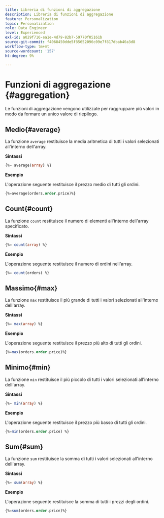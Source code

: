 ```yaml
---
title: Libreria di funzioni di aggregazione
description: Libreria di funzioni di aggregazione
feature: Personalization
topic: Personalization
role: Data Engineer
level: Experienced
exl-id: a029f716-ea1e-4d79-82b7-59770f05161b
source-git-commit: f4068450dde5f85652096c09e7f817dbab40a3d8
workflow-type: tm+mt
source-wordcount: '157'
ht-degree: 9%

---
```


# Funzioni di aggregazione {#aggregation}

Le funzioni di aggregazione vengono utilizzate per raggruppare più valori in modo da formare un unico valore di riepilogo.

## Medio{#average}

La funzione `average` restituisce la media aritmetica di tutti i valori selezionati all&#39;interno dell&#39;array.

**Sintassi**

```sql
{%= average(array) %}
```

**Esempio**

L&#39;operazione seguente restituisce il prezzo medio di tutti gli ordini.

```sql
{%=average(orders.order.price)%}
```

## Count{#count}

La funzione `count` restituisce il numero di elementi all&#39;interno dell&#39;array specificato.

**Sintassi**

```sql
{%= count(array) %}
```

**Esempio**

L&#39;operazione seguente restituisce il numero di ordini nell&#39;array.

```sql
{%= count(orders) %}
```

## Massimo{#max}

La funzione `max` restituisce il più grande di tutti i valori selezionati all&#39;interno dell&#39;array.

**Sintassi**

```sql
{%= max(array) %}
```

**Esempio**

L&#39;operazione seguente restituisce il prezzo più alto di tutti gli ordini.

```sql
{%=max(orders.order.price)%}
```

## Minimo{#min}

La funzione `min` restituisce il più piccolo di tutti i valori selezionati all&#39;interno dell&#39;array.

**Sintassi**

```sql
{%= min(array) %}
```

**Esempio**

L&#39;operazione seguente restituisce il prezzo più basso di tutti gli ordini.

```sql
{%=min(orders.order.price) %}
```

## Sum{#sum}

La funzione `sum` restituisce la somma di tutti i valori selezionati all&#39;interno dell&#39;array.

**Sintassi**

```sql
{%= sum(array) %}
```

**Esempio**

L&#39;operazione seguente restituisce la somma di tutti i prezzi degli ordini.

```sql
{%=sum(orders.order.price)%}
```
